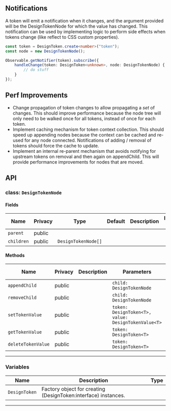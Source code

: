## Notifications
A token will emit a notification when it changes, and the argument provided will be the DesignTokenNode for which the value has changed. This notification can be used by implementing logic to perform side effects when tokens change (like reflect to CSS custom properties).

```ts
const token = DesignToken.create<number>("token");
const node = new DesignTokenNode();

Observable.getNotifier(token).subscribe({
    handleChange(token: DesignToken<unknown>, node: DesignTokenNode) {
        // do stuff
    }
});
```

## Perf Improvements
- Change propagation of token changes to allow propagating a *set* of changes. This should improve performance because the node tree will only need to be walked once for all tokens, instead of once for each token.
- Implement caching mechanism for token context collection. This should speed up appending nodes because the context can be cached and re-used for any node connected. Notifications of adding / removal of tokens should force the cache to update.
- Implement an internal re-parent mechanism that avoids notifying for upstream tokens on removal and then again on appendChild. This will provide performance improvements for nodes that are moved.

## API



### class: `DesignTokenNode`

#### Fields

| Name       | Privacy | Type                | Default | Description | Inherited From |
| ---------- | ------- | ------------------- | ------- | ----------- | -------------- |
| `parent`   | public  |                     |         |             |                |
| `children` | public  | `DesignTokenNode[]` |         |             |                |

#### Methods

| Name               | Privacy | Description | Parameters                                          | Return                      | Inherited From |
| ------------------ | ------- | ----------- | --------------------------------------------------- | --------------------------- | -------------- |
| `appendChild`      | public  |             | `child: DesignTokenNode`                            |                             |                |
| `removeChild`      | public  |             | `child: DesignTokenNode`                            |                             |                |
| `setTokenValue`    | public  |             | `token: DesignToken<T>, value: DesignTokenValue<T>` |                             |                |
| `getTokenValue`    | public  |             | `token: DesignToken<T>`                             | `StaticDesignTokenValue<T>` |                |
| `deleteTokenValue` | public  |             | `token: DesignToken<T>`                             | `void`                      |                |

<hr/>





### Variables

| Name          | Description                                                    | Type |
| ------------- | -------------------------------------------------------------- | ---- |
| `DesignToken` | Factory object for creating (DesignToken:interface) instances. |      |

<hr/>


